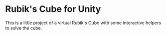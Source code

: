 # Rubik's Cube for Unity

This is a little project of a virtual Rubik's Cube with some interactive helpers to solve the cube.
